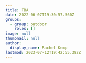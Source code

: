 ```yaml
---
title: TBA
date: 2022-06-07T19:30:57.560Z
groups:
  - group: outdoor
    roles: []   
image: null
thumbnail: null
author:
  display_name: Rachel Kemp
lastmod: 2023-07-12T19:42:55.382Z
---
```

